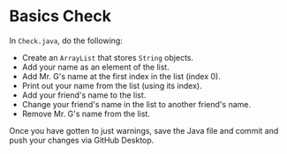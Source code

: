 # Basics Check

In `Check.java`, do the following:
- Create an `ArrayList` that stores `String` objects.
- Add your name as an element of the list.
- Add Mr. G's name at the first index in the list (index 0).
- Print out your name from the list (using its index).
- Add your friend's name to the list.
- Change your friend's name in the list to another friend's name.
- Remove Mr. G's name from the list.

Once you have gotten to just warnings, save the Java file and commit and push your changes via GitHub Desktop.